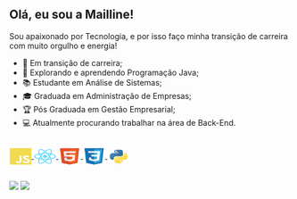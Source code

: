 ## Olá, eu sou a Mailline!
Sou apaixonado por Tecnologia, e por isso faço minha transição de carreira com muito orgulho e energia!

- 🚀 Em transição de carreira;
- 🎯 Explorando e aprendendo Programação Java;
- 📚 Estudante em Análise de Sistemas;
- 🎓 Graduada em Administração de Empresas;
- 🏆 Pós Graduada em Gestão Empresarial;
- 💻 Atualmente procurando trabalhar na área de Back-End.

<div align="center">
  <a href="https://linkedin.com/in/maillinelopes">
</div>
<div style="display: inline_block"><br>
  <img align="center" alt="Mai-Js" height="30" width="40" src="https://raw.githubusercontent.com/devicons/devicon/master/icons/javascript/javascript-plain.svg">
  <img align="center" alt="Mai-React" height="30" width="40" src="https://raw.githubusercontent.com/devicons/devicon/master/icons/react/react-original.svg">
  <img align="center" alt="Mai-HTML" height="30" width="40" src="https://raw.githubusercontent.com/devicons/devicon/master/icons/html5/html5-original.svg">
  <img align="center" alt="Mai-CSS" height="30" width="40" src="https://raw.githubusercontent.com/devicons/devicon/master/icons/css3/css3-original.svg">
  <img align="center" alt="Mai-Python" height="30" width="40" src="https://raw.githubusercontent.com/devicons/devicon/master/icons/python/python-original.svg">
</div>

  ##
 
<div> 
  <a href = "mailto:mailline.lopes@gmail.com"><img src="https://img.shields.io/badge/-Gmail-%23333?style=for-the-badge&logo=gmail&logoColor=white" target="_blank"></a>
  <a href="https://www.linkedin.com/in/maillinelopes/" target="_blank"><img src="https://img.shields.io/badge/-LinkedIn-%230077B5?style=for-the-badge&logo=linkedin&logoColor=white" target="_blank"></a> 
</div>
